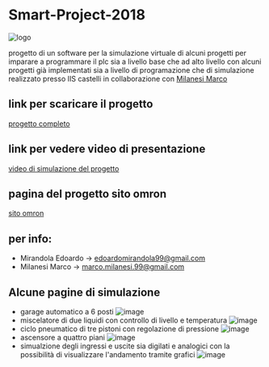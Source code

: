 # Smart-Project-2018
![logo](https://user-images.githubusercontent.com/49036361/116251458-f692f780-a76e-11eb-9749-e6163c50f133.png)

progetto di un software per la simulazione virtuale di alcuni progetti per imparare a programmare il plc sia a livello base che ad alto livello con alcuni progetti già implementati sia a livello di programazione che di simulazione
realizzato presso IIS castelli in collaborazione con [Milanesi Marco](https://github.com/marco-milanesi)

## link per scaricare il progetto  
 [progetto completo](https://drive.google.com/drive/folders/15QkoHX_MWbTS4g9VS5HAkZURG_wDiLfn?usp=sharing)

## link per vedere video di presentazione 
[video di simulazione del progetto](https://drive.google.com/file/d/1wESCkJlpj7JKzpyCZj7DaDG3rTnaejLH/view?usp=sharing)

## pagina del progetto sito omron
[sito omron](https://industrial.omron.it/it/services-support/school-project/high-school/smart-project/smart-project-2018)

## per info:
* Mirandola Edoardo -> edoardomirandola99@gmail.com
* Milanesi Marco -> marco.milanesi.99@gmail.com

## Alcune pagine di simulazione
* garage automatico a 6 posti
![image](https://user-images.githubusercontent.com/49036361/117540826-4ac09600-b011-11eb-8e07-6c9f3064284d.png)
* miscelatore di due liquidi con controllo di livello e temperatura
![image](https://user-images.githubusercontent.com/49036361/117540812-35e40280-b011-11eb-9834-6cc789912ddf.png)
* ciclo pneumatico di tre pistoni con regolazione di pressione 
![image](https://user-images.githubusercontent.com/49036361/117540782-18af3400-b011-11eb-8f29-1d9260e6a1d7.png)
* ascensore a quattro piani
![image](https://user-images.githubusercontent.com/49036361/117540764-fb7a6580-b010-11eb-9326-cfdc3a88363d.png)
* simualzione degli ingressi e uscite sia digilati e analogici con la possibilità di visualizzare l'andamento tramite grafici
![image](https://user-images.githubusercontent.com/49036361/117540736-d38b0200-b010-11eb-95b8-a800f6cccee1.png)
